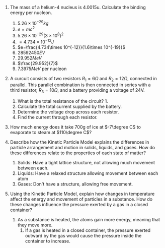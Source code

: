 1. The mass of a helium-4 nucleus is 4.0015u. Calculate the binding energy per nucleon.  
	1. $5.26\times 10^{-29}kg$
	2. $e=mc^{2}$
	3. $5.26\times 10^{-29}(3\times 10^{8})^{2}$
	4. $=4.734\times 10^{-12}J$
	5. $e=\frac{4.734\times 10^{-12}}{1.6\times 10^{-19}}$
	6. $28592450EV$
	7. $29.952MeV$
	8. $\frac{29.952}{7}$
	9. $7.3975MeV \ \text{per nucleon}$

2. A curcuit consists of two resistors $R_1=6\Omega$ and $R_{2}=12\Omega$, connected in parallel. This parallel combination is then connected in series with a third resistor, $R_{3}=10 \Omega$, and a battery providing a voltage of 24V. 
	1. What is the total resistance of the circuit?
		1. 
	2. Calculate the total current supplied by the battery.
	3. Determine the voltage drop across each resistor. 
	4. Find the current through each resistor. 

3. How much energy does it take 700g of ice at $-7\degree C$ to evaporate to steam at $110\degree C$?













1. Describe how the Kinetic Particle Model explains the differences in particle arrangement and motion in solids, liquids, and gases. How do these differences relate to the properties of each state of matter?
	1. Solids: Have a tight lattice structure, not allowing much movement between each. 
	2. Liquids: Have a relaxed structure allowing movement between each atom
	3. Gases: Don't have a structure, allowing free movement. 
2. Using the Kinetic Particle Model, explain how changes in temperature affect the energy and movement of particles in a substance. How do these changes influence the pressure exerted by a gas in a closed container?
	1. As a substance is heated, the atoms gain more energy, meaning that they move more. 
		1. If a gas is heated in a closed container, the pressure exerted outward by the gas would cause the pressure inside the container to increase. 

